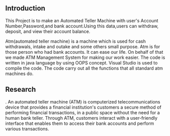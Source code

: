 
## Introduction
This Project is to make an Automated Teller Machine with user's Account Number,Password,and bank account.Using this data,users can withdraw, deposit, and view their account balance.

  Atm(automated teller machine) is a machine which is used for cash withdrawals, intake and outake and some others small purpose.
Atm is for those person who had bank accounts. It can ease our life. On behalf of that we made ATM Management System for making our work easier. The code is written in java language by using OOPS concept. Visual Studio is used to compile the code. The code carry out all the functions that all standard atm machines do.

## Research
. An automated teller machine (ATM) is computerized telecommunications device 
that provides a financial institution's customers a secure method of performing financial 
transactions, in a public space without the need for a human bank teller. Through ATM, 
customers interact with a user-friendly interface that enables them to access their bank 
accounts and perform various transactions.
